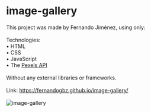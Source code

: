 # image-gallery
This project was made by Fernando Jiménez, using only:
<br>
<br>
Technologies:
<br>
• HTML
<br>
• CSS
<br>
• JavaScript
<br>
• The <a href="https://www.pexels.com/api/">Pexels API</a>
<br>
<br>
Without any external libraries or frameworks.
<br>
<br>
Link: https://fernandogbz.github.io/image-gallery/
<br>
<br>
![image-gallery](https://user-images.githubusercontent.com/112293116/235668308-f3c6b1c4-8d03-4118-a0df-732378884b45.png)
